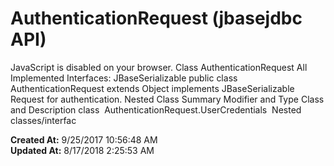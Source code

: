 # AuthenticationRequest (jbasejdbc API)

JavaScript is disabled on your browser. Class AuthenticationRequest All Implemented Interfaces: JBaseSerializable public class AuthenticationRequest extends Object implements JBaseSerializable Request for authentication. Nested Class Summary Modifier and Type Class and Description class  AuthenticationRequest.UserCredentials  Nested classes/interfac  

**Created At:** 9/25/2017 10:56:48 AM  
**Updated At:** 8/17/2018 2:25:53 AM  

